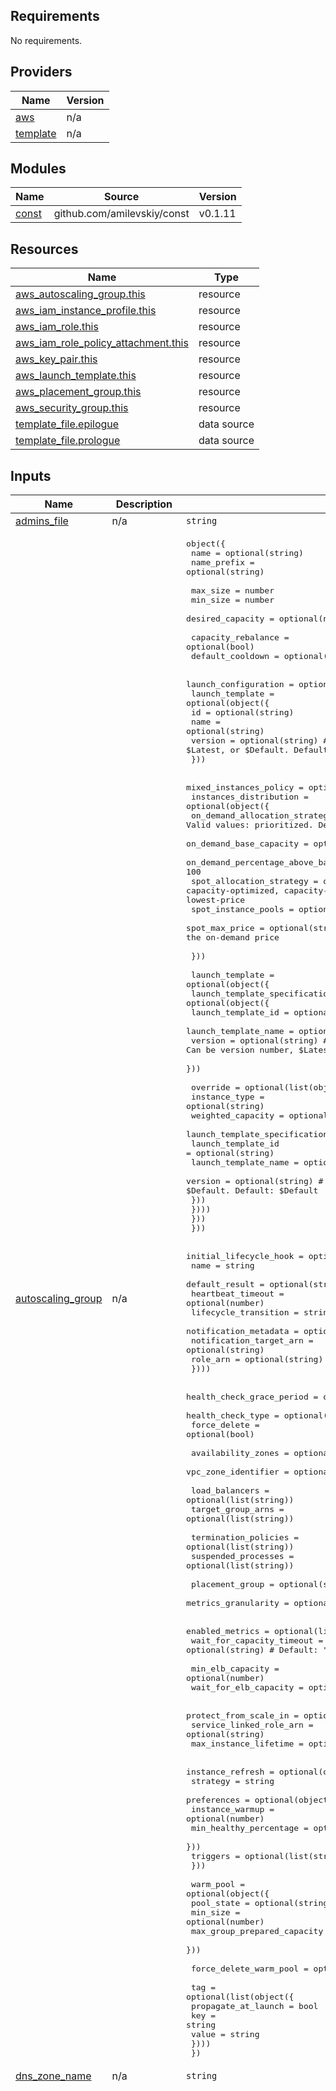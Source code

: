 <!-- BEGIN_TF_DOCS -->
## Requirements

No requirements.

## Providers

| Name | Version |
|------|---------|
| <a name="provider_aws"></a> [aws](#provider\_aws) | n/a |
| <a name="provider_template"></a> [template](#provider\_template) | n/a |

## Modules

| Name | Source | Version |
|------|--------|---------|
| <a name="module_const"></a> [const](#module\_const) | github.com/amilevskiy/const | v0.1.11 |

## Resources

| Name | Type |
|------|------|
| [aws_autoscaling_group.this](https://registry.terraform.io/providers/hashicorp/aws/latest/docs/resources/autoscaling_group) | resource |
| [aws_iam_instance_profile.this](https://registry.terraform.io/providers/hashicorp/aws/latest/docs/resources/iam_instance_profile) | resource |
| [aws_iam_role.this](https://registry.terraform.io/providers/hashicorp/aws/latest/docs/resources/iam_role) | resource |
| [aws_iam_role_policy_attachment.this](https://registry.terraform.io/providers/hashicorp/aws/latest/docs/resources/iam_role_policy_attachment) | resource |
| [aws_key_pair.this](https://registry.terraform.io/providers/hashicorp/aws/latest/docs/resources/key_pair) | resource |
| [aws_launch_template.this](https://registry.terraform.io/providers/hashicorp/aws/latest/docs/resources/launch_template) | resource |
| [aws_placement_group.this](https://registry.terraform.io/providers/hashicorp/aws/latest/docs/resources/placement_group) | resource |
| [aws_security_group.this](https://registry.terraform.io/providers/hashicorp/aws/latest/docs/resources/security_group) | resource |
| [template_file.epilogue](https://registry.terraform.io/providers/hashicorp/template/latest/docs/data-sources/file) | data source |
| [template_file.prologue](https://registry.terraform.io/providers/hashicorp/template/latest/docs/data-sources/file) | data source |

## Inputs

| Name | Description | Type | Default | Required |
|------|-------------|------|---------|:--------:|
| <a name="input_admins_file"></a> [admins\_file](#input\_admins\_file) | n/a | `string` | `"admins.list"` | no |
| <a name="input_autoscaling_group"></a> [autoscaling\_group](#input\_autoscaling\_group) | n/a | <pre>object({<br>    name        = optional(string)<br>    name_prefix = optional(string)<br><br>    max_size         = number<br>    min_size         = number<br>    desired_capacity = optional(number)<br><br>    capacity_rebalance = optional(bool)<br>    default_cooldown   = optional(number)<br><br>    launch_configuration = optional(string)<br>    launch_template = optional(object({<br>      id      = optional(string)<br>      name    = optional(string)<br>      version = optional(string) # Can be version number, $Latest, or $Default. Default: $Default<br>    }))<br><br>    mixed_instances_policy = optional(object({<br>      instances_distribution = optional(object({<br>        on_demand_allocation_strategy            = optional(string) # Valid values: prioritized. Default: prioritized<br>        on_demand_base_capacity                  = optional(number) # Default: 0<br>        on_demand_percentage_above_base_capacity = optional(number) # Default: 100<br>        spot_allocation_strategy                 = optional(string) # lowest-price, capacity-optimized, capacity-optimized-prioritized. Default: lowest-price<br>        spot_instance_pools                      = optional(number) # Default: 2<br>        spot_max_price                           = optional(string) # Default: an empty string which means the on-demand price<br><br>      }))<br><br>      launch_template = optional(object({<br>        launch_template_specification = optional(object({<br>          launch_template_id   = optional(string)<br>          launch_template_name = optional(string)<br>          version              = optional(string) # Can be version number, $Latest, or $Default. Default: $Default<br>        }))<br><br>        override = optional(list(object({<br>          instance_type     = optional(string)<br>          weighted_capacity = optional(string)<br>          launch_template_specification = optional(object({<br>            launch_template_id   = optional(string)<br>            launch_template_name = optional(string)<br>            version              = optional(string) # Can be version number, $Latest, or $Default. Default: $Default<br>          }))<br>        })))<br>      }))<br>    }))<br><br>    initial_lifecycle_hook = optional(list(object({<br>      name                    = string<br>      default_result          = optional(string)<br>      heartbeat_timeout       = optional(number)<br>      lifecycle_transition    = string<br>      notification_metadata   = optional(string)<br>      notification_target_arn = optional(string)<br>      role_arn                = optional(string)<br>    })))<br><br>    health_check_grace_period = optional(number) # Default: 300<br>    health_check_type         = optional(string) # "EC2" or "ELB"<br>    force_delete              = optional(bool)<br><br>    availability_zones  = optional(list(string))<br>    vpc_zone_identifier = optional(list(string))<br><br>    load_balancers    = optional(list(string))<br>    target_group_arns = optional(list(string))<br><br>    termination_policies = optional(list(string))<br>    suspended_processes  = optional(list(string))<br><br>    placement_group     = optional(string)<br>    metrics_granularity = optional(string) # Default: "1Minute"<br><br>    enabled_metrics           = optional(list(string))<br>    wait_for_capacity_timeout = optional(string) # Default: "10m"<br><br>    min_elb_capacity      = optional(number)<br>    wait_for_elb_capacity = optional(number)<br><br>    protect_from_scale_in   = optional(bool)<br>    service_linked_role_arn = optional(string)<br>    max_instance_lifetime   = optional(number)<br><br>    instance_refresh = optional(object({<br>      strategy = string<br>      preferences = optional(object({<br>        instance_warmup        = optional(number)<br>        min_healthy_percentage = optional(number)<br>      }))<br>      triggers = optional(list(string))<br>    }))<br><br>    warm_pool = optional(object({<br>      pool_state                  = optional(string)<br>      min_size                    = optional(number)<br>      max_group_prepared_capacity = optional(number)<br>    }))<br><br>    force_delete_warm_pool = optional(bool)<br><br>    tag = optional(list(object({<br>      propagate_at_launch = bool<br>      key                 = string<br>      value               = string<br>    })))<br>  })</pre> | `null` | no |
| <a name="input_dns_zone_name"></a> [dns\_zone\_name](#input\_dns\_zone\_name) | n/a | `string` | `""` | no |
| <a name="input_ec2_price"></a> [ec2\_price](#input\_ec2\_price) | The map of on-demand prices. | `map(number)` | <pre>{<br>  "c3.2xlarge": 0.516,<br>  "c3.4xlarge": 1.032,<br>  "c3.8xlarge": 2.064,<br>  "c3.large": 0.129,<br>  "c3.xlarge": 0.258,<br>  "c4.2xlarge": 0.454,<br>  "c4.4xlarge": 0.909,<br>  "c4.8xlarge": 1.817,<br>  "c4.large": 0.114,<br>  "c4.xlarge": 0.227,<br>  "c5.18xlarge": 3.492,<br>  "c5.2xlarge": 0.388,<br>  "c5.4xlarge": 0.776,<br>  "c5.9xlarge": 1.746,<br>  "c5.large": 0.097,<br>  "c5.xlarge": 0.194,<br>  "c5d.18xlarge": 3.996,<br>  "c5d.2xlarge": 0.444,<br>  "c5d.4xlarge": 0.888,<br>  "c5d.9xlarge": 1.998,<br>  "c5d.large": 0.111,<br>  "c5d.xlarge": 0.222,<br>  "c5n.18xlarge": 4.428,<br>  "c5n.2xlarge": 0.492,<br>  "c5n.4xlarge": 0.984,<br>  "c5n.9xlarge": 2.214,<br>  "c5n.large": 0.123,<br>  "c5n.xlarge": 0.246,<br>  "d2.2xlarge": 1.588,<br>  "d2.4xlarge": 3.176,<br>  "d2.8xlarge": 6.352,<br>  "d2.xlarge": 0.794,<br>  "g2.2xlarge": 0.772,<br>  "g2.8xlarge": 3.088,<br>  "g3.16xlarge": 5.7,<br>  "g3.4xlarge": 1.425,<br>  "g3.8xlarge": 2.85,<br>  "g3s.xlarge": 0.938,<br>  "i2.2xlarge": 2.026,<br>  "i2.4xlarge": 4.051,<br>  "i2.8xlarge": 8.102,<br>  "i2.xlarge": 1.013,<br>  "i3.16xlarge": 5.952,<br>  "i3.2xlarge": 0.744,<br>  "i3.4xlarge": 1.488,<br>  "i3.8xlarge": 2.976,<br>  "i3.large": 0.186,<br>  "i3.metal": 5.952,<br>  "i3.xlarge": 0.372,<br>  "i3en.12xlarge": 6.48,<br>  "i3en.24xlarge": 12.96,<br>  "i3en.2xlarge": 1.08,<br>  "i3en.3xlarge": 1.62,<br>  "i3en.6xlarge": 3.24,<br>  "i3en.large": 0.27,<br>  "i3en.metal": 12.96,<br>  "i3en.xlarge": 0.54,<br>  "m3.2xlarge": 0.632,<br>  "m3.large": 0.158,<br>  "m3.medium": 0.079,<br>  "m3.xlarge": 0.315,<br>  "m4.10xlarge": 2.4,<br>  "m4.16xlarge": 3.84,<br>  "m4.2xlarge": 0.48,<br>  "m4.4xlarge": 0.96,<br>  "m4.large": 0.12,<br>  "m4.xlarge": 0.24,<br>  "m5.12xlarge": 2.76,<br>  "m5.24xlarge": 5.52,<br>  "m5.2xlarge": 0.46,<br>  "m5.4xlarge": 0.92,<br>  "m5.large": 0.115,<br>  "m5.metal": 5.52,<br>  "m5.xlarge": 0.23,<br>  "m5a.12xlarge": 2.496,<br>  "m5a.24xlarge": 4.992,<br>  "m5a.2xlarge": 0.416,<br>  "m5a.4xlarge": 0.832,<br>  "m5a.large": 0.104,<br>  "m5a.xlarge": 0.208,<br>  "m5d.12xlarge": 3.264,<br>  "m5d.24xlarge": 6.528,<br>  "m5d.2xlarge": 0.544,<br>  "m5d.4xlarge": 1.088,<br>  "m5d.large": 0.136,<br>  "m5d.metal": 6.528,<br>  "m5d.xlarge": 0.272,<br>  "p2.16xlarge": 21.216,<br>  "p2.8xlarge": 10.608,<br>  "p2.xlarge": 1.326,<br>  "p3.16xlarge": 30.584,<br>  "p3.2xlarge": 3.823,<br>  "p3.8xlarge": 15.292,<br>  "r3.2xlarge": 0.8,<br>  "r3.4xlarge": 1.6,<br>  "r3.8xlarge": 3.201,<br>  "r3.large": 0.2,<br>  "r3.xlarge": 0.4,<br>  "r4.16xlarge": 5.1216,<br>  "r4.2xlarge": 0.6402,<br>  "r4.4xlarge": 1.2804,<br>  "r4.8xlarge": 2.5608,<br>  "r4.large": 0.16005,<br>  "r4.xlarge": 0.3201,<br>  "r5.12xlarge": 3.648,<br>  "r5.24xlarge": 7.296,<br>  "r5.2xlarge": 0.608,<br>  "r5.4xlarge": 1.216,<br>  "r5.large": 0.152,<br>  "r5.metal": 7.296,<br>  "r5.xlarge": 0.304,<br>  "r5a.12xlarge": 3.288,<br>  "r5a.24xlarge": 6.576,<br>  "r5a.2xlarge": 0.548,<br>  "r5a.4xlarge": 1.096,<br>  "r5a.large": 0.137,<br>  "r5a.xlarge": 0.274,<br>  "r5d.12xlarge": 4.152,<br>  "r5d.24xlarge": 8.304,<br>  "r5d.2xlarge": 0.692,<br>  "r5d.4xlarge": 1.384,<br>  "r5d.large": 0.173,<br>  "r5d.metal": 8.304,<br>  "r5d.xlarge": 0.346,<br>  "t2.2xlarge": 0.4288,<br>  "t2.large": 0.1072,<br>  "t2.medium": 0.0536,<br>  "t2.micro": 0.0134,<br>  "t2.nano": 0.0067,<br>  "t2.small": 0.0268,<br>  "t2.xlarge": 0.2144,<br>  "t3.2xlarge": 0.384,<br>  "t3.large": 0.096,<br>  "t3.medium": 0.048,<br>  "t3.micro": 0.012,<br>  "t3.nano": 0.006,<br>  "t3.small": 0.024,<br>  "t3.xlarge": 0.192,<br>  "x1.16xlarge": 9.337,<br>  "x1.32xlarge": 18.674,<br>  "x1e.16xlarge": 18.672,<br>  "x1e.2xlarge": 2.334,<br>  "x1e.32xlarge": 37.344,<br>  "x1e.4xlarge": 4.668,<br>  "x1e.8xlarge": 9.336,<br>  "x1e.xlarge": 1.167,<br>  "z1d.12xlarge": 5.4,<br>  "z1d.2xlarge": 0.9,<br>  "z1d.3xlarge": 1.35,<br>  "z1d.6xlarge": 2.7,<br>  "z1d.large": 0.225,<br>  "z1d.metal": 5.4,<br>  "z1d.xlarge": 0.45<br>}</pre> | no |
| <a name="input_enable"></a> [enable](#input\_enable) | Destroy all module resources if false (optional). | `bool` | `false` | no |
| <a name="input_env"></a> [env](#input\_env) | The prefix for all environments [e.g. IPUMB, CORE, etc.] (required). | `string` | n/a | yes |
| <a name="input_iam"></a> [iam](#input\_iam) | n/a | <pre>object({<br>    name = optional(string)<br><br>    inline_policy_document = optional(string)<br><br>    policy_arns = optional(list(string))<br>  })</pre> | `null` | no |
| <a name="input_instance"></a> [instance](#input\_instance) | n/a | <pre>object({<br>    name = optional(string)<br><br>    enable_on_demand = optional(bool)<br><br>    block_duration_minutes          = optional(number) # 60, 120, 180, 240, 300, or 360<br>    instance_interruption_behaviour = optional(string) # Default is terminate<br>    launch_group                    = optional(string)<br>    spot_type                       = optional(string) # Default: persistent. one-time<br>    spot_price                      = optional(string) # Default: on-demand<br>    valid_from                      = optional(string) # UTC RFC3339 format YYYY-MM-DDTHH:MM:SSZ<br>    valid_until                     = optional(string) # UTC RFC3339 format YYYY-MM-DDTHH:MM:SSZ<br>    wait_for_fulfillment            = optional(bool)   # Default: false<br><br>    ami                         = string<br>    associate_public_ip_address = optional(bool)<br>    availability_zone           = optional(string)<br><br>    capacity_reservation_specification = optional(object({<br>      capacity_reservation_preference = optional(string) # "open" or "none". Default: "open"<br>      capacity_reservation_target = optional(object({<br>        capacity_reservation_id = optional(string)<br>      }))<br>    }))<br><br>    cpu_core_count          = optional(number)<br>    cpu_threads_per_core    = optional(number) #1-HT is disabled. Defaults-2<br>    cpu_credits             = optional(string) #standard or unlimited. by default: T3-unlimited, T2-standard<br>    disable_api_termination = optional(bool)<br><br>    #aws_ebs_volume and aws_volume_attachment<br>    #https://registry.terraform.io/providers/hashicorp/aws/latest/docs/resources/ebs_volume<br>    ebs_block_device = optional(list(object({<br>      device_name           = string<br>      delete_on_termination = optional(bool)<br>      encrypted             = optional(bool)<br>      iops                  = optional(number) # Only valid for volume_type of io1, io2 or gp3.<br>      kms_key_id            = optional(string)<br>      snapshot_id           = optional(string)<br>      throughput            = optional(number) # only valid for volume_type of gp3.<br>      volume_size           = optional(number) # GiB<br>      volume_type           = optional(string) # standard, gp2, gp3, io1, io2, sc1, st1. Defaults to gp2.<br>      tags                  = optional(map(string))<br>    })))<br><br>    ebs_optimized  = optional(bool)<br>    enable_enclave = optional(bool)<br><br>    ephemeral_block_device = optional(list(object({<br>      device_name    = string<br>      no_device_name = optional(bool)<br>      virtual_name   = optional(string) # e.g. ephemeral0<br>    })))<br><br>    get_password_data                    = optional(bool)<br>    hibernation                          = optional(bool)<br>    host_id                              = optional(string)<br>    iam_instance_profile                 = optional(string)<br>    instance_initiated_shutdown_behavior = optional(string) # stop and terminate<br>    instance_type                        = string<br>    ipv6_address_count                   = optional(number)<br>    ipv6_addresses                       = optional(list(string))<br><br>    key_name   = optional(string)<br>    public_key = optional(string)<br><br>    metadata_options = optional(object({<br>      http_endpoint               = optional(string) # enabled or disabled<br>      http_put_response_hop_limit = optional(number) # 1 to 64. Defaults to 1.<br>      http_tokens                 = optional(string) # optional or required. Defaults to optional<br>    }))<br><br>    monitoring = optional(bool)<br><br>    network_interface = optional(list(object({<br>      device_index          = number<br>      network_interface_id  = string<br>      delete_on_termination = optional(bool) # Defaults to false<br>    })))<br><br>    placement_group = optional(string)<br>    private_ip      = optional(string)<br><br>    // "You can only modify the volume size, volume type, and Delete on<br>    // Termination flag on the block device mapping entry for the root<br>    // device volume."<br>    // https://docs.aws.amazon.com/AWSEC2/latest/UserGuide/block-device-mapping-concepts.html<br>    root_block_device = optional(object({<br>      delete_on_termination = optional(bool)<br>      volume_size           = optional(number) # GiB<br>      volume_type           = optional(string) # standard, gp2, gp3, io1, io2, sc1, st1. Defaults to gp2.<br>    }))<br><br>    # A list of secondary private IPv4 addresses to assign to the instance's primary network interface (eth0) in a VPC. Can only be assigned to the primary network interface (eth0) attached at instance creation, not a pre-existing network interface i.e. referenced in a network_interface block. Refer to the Elastic network interfaces documentation to see the maximum number of private IP addresses allowed per instance type.<br>    secondary_private_ips  = optional(list(string))<br>    security_groups        = optional(list(string))<br>    source_dest_check      = optional(bool) # Defaults true.<br>    subnet_id              = optional(string)<br>    tenancy                = optional(string) #Dedicated, Default,Host,<br>    user_data              = optional(string)<br>    user_data_base64       = optional(string)<br>    volume_tags            = optional(map(string))<br>    vpc_security_group_ids = optional(list(string))<br><br>    timeouts = optional(object({<br>      create = optional(string)<br>      update = optional(string)<br>      delete = optional(string)<br>    }))<br>  })</pre> | `null` | no |
| <a name="input_key_pair"></a> [key\_pair](#input\_key\_pair) | n/a | <pre>object({<br>    name        = optional(string)<br>    name_prefix = optional(string)<br><br>    public_key = string<br>  })</pre> | `null` | no |
| <a name="input_launch_template"></a> [launch\_template](#input\_launch\_template) | n/a | <pre>object({<br>    name        = optional(string)<br>    name_prefix = optional(string)<br><br>    description = optional(string)<br><br>    default_version        = optional(number)<br>    update_default_version = optional(bool)<br><br>    block_device_mappings = optional(list(object({<br>      device_name  = optional(string)<br>      no_device    = optional(string)<br>      virtual_name = optional(string)<br><br>      ebs = optional(object({<br>        delete_on_termination = optional(bool)<br>        encrypted             = optional(bool)<br>        iops                  = optional(number) # Only valid for volume_type of io1, io2 or gp3.<br>        kms_key_id            = optional(string)<br>        snapshot_id           = optional(string)<br>        throughput            = optional(number) # only valid for volume_type of gp3.<br>        volume_size           = optional(number) # GiB<br>        volume_type           = optional(string) # standard, gp2, gp3, io1, io2, sc1, st1. Defaults to gp2.<br>      }))<br>    })))<br><br>    capacity_reservation_specification = optional(object({<br>      capacity_reservation_preference = optional(string) # "open" or "none". Default: "open"<br>      capacity_reservation_target = optional(object({<br>        capacity_reservation_id = optional(string)<br>      }))<br>    }))<br><br>    cpu_core_count       = optional(number)<br>    cpu_threads_per_core = optional(number) #1-HT is disabled. Defaults-2<br>    cpu_credits          = optional(string) #standard or unlimited. by default: T3-unlimited, T2-standard<br><br>    disable_api_termination = optional(bool)<br>    ebs_optimized           = optional(bool)<br><br>    # https://docs.aws.amazon.com/AWSEC2/latest/WindowsGuide/elastic-graphics.html#elastic-gpus-basics<br>    elastic_gpu_type = optional(string)<br><br>#https://docs.aws.amazon.com/AWSEC2/latest/UserGuide/elastic-inference<br>    elastic_inference_accelerator_type = optional(string)<br><br>    iam_instance_profile = optional(object({<br>      arn  = optional(string)<br>      name = optional(string)<br>    }))<br><br>    image_id                             = optional(string)<br>    default_volume_size                  = optional(number)<br>    instance_initiated_shutdown_behavior = optional(string) # stop and terminate<br><br>    instance_market_options = optional(object({<br>      market_type = optional(string)<br>      spot_options = optional(object({<br>        block_duration_minutes         = optional(number)<br>        instance_interruption_behavior = optional(string) #hibernate, stop, or terminate<br>        max_price                      = optional(string)<br>        spot_instance_type             = optional(string) #one-time, or persistent.<br>        valid_until                    = optional(string) #UTC RFC3339 format YYYY-MM-DDTHH:MM:SSZ<br>      }))<br>    }))<br><br>    instance_type = optional(string)<br>    kernel_id     = optional(string)<br>    key_name      = optional(string)<br><br>    license_specification = optional(list(object({<br>      license_configuration_arn = string<br>    })))<br><br>    metadata_options = optional(object({<br>      http_endpoint               = optional(string) # enabled or disabled<br>      http_put_response_hop_limit = optional(number) # 1 to 64. Defaults to 1.<br>      http_tokens                 = optional(string) # optional or required. Defaults to optional<br>    }))<br><br>    enable_enclave     = optional(bool)<br>    enable_hibernation = optional(bool)<br>    enable_monitoring  = optional(bool)<br><br>    network_interfaces = optional(list(object({<br>      associate_carrier_ip_address = optional(string)<br>      associate_public_ip_address  = optional(string)<br>      delete_on_termination        = optional(bool) # Defaults to false<br>      description                  = optional(string)<br>      device_index                 = optional(number)<br>      security_groups              = optional(list(string))<br>      ipv6_address_count           = optional(number)<br>      ipv6_addresses               = optional(list(string))<br>      network_interface_id         = optional(string)<br>      private_ip_address           = optional(string)<br>      ipv4_address_count           = optional(number)<br>      ipv4_addresses               = optional(list(string))<br>      subnet_id                    = optional(string)<br>      interface_type               = optional(string) # "efa", "interface"<br>    })))<br><br>    # The Placement Group of the instance.<br>    placement = optional(object({<br>      affinity                = optional(string)<br>      availability_zone       = optional(string)<br>      group_name              = optional(string)<br>      host_id                 = optional(string)<br>      host_resource_group_arn = optional(string)<br>      spread_domain           = optional(string)<br>      tenancy                 = optional(string)<br>      partition_number        = optional(number)<br>    }))<br><br>    ram_disk_id            = optional(string)<br>    security_group_names   = optional(list(string))<br>    vpc_security_group_ids = optional(list(string))<br><br>    tag_specifications = optional(list(object({<br>      resource_type = optional(string) # instance, volume, elastic-gpu and spot-instances-request<br>      tags          = map(string)<br>    })))<br><br>    user_data = optional(string)<br>  })</pre> | `null` | no |
| <a name="input_name"></a> [name](#input\_name) | (Optional) The component of tag-name | `string` | `""` | no |
| <a name="input_placement_group"></a> [placement\_group](#input\_placement\_group) | n/a | <pre>object({<br>    name = optional(string)<br><br>    strategy = optional(string) #"cluster", "partition" or "spread".<br>  })</pre> | `null` | no |
| <a name="input_security_group"></a> [security\_group](#input\_security\_group) | n/a | <pre>object({<br>    name        = optional(string)<br>    description = optional(string)<br><br>    vpc_id = optional(string)<br><br>    ingress = optional(list(string))<br>    egress  = optional(list(string))<br><br>    timeouts = optional(object({<br>      create = optional(string)<br>      delete = optional(string)<br>    }))<br>  })</pre> | `null` | no |
| <a name="input_tags"></a> [tags](#input\_tags) | (Optional) A mapping of tags which should be assigned to all module resources | `map(string)` | `{}` | no |

## Outputs

No outputs.
<!-- END_TF_DOCS -->